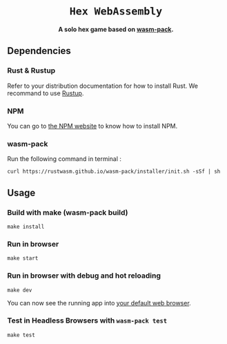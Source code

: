 <div align="center">

  <h1><code>Hex WebAssembly</code></h1>

<strong>A solo hex game based on <a href="https://github.com/rustwasm/wasm-pack">wasm-pack</a>.</strong>

</div>

## Dependencies

### Rust & Rustup

Refer to your distribution documentation for how to install Rust. We recommand to use <a href="https://github.com/rust-lang/rustup">Rustup</a>.

### NPM

You can go to <a href="https://www.npmjs.com/get-npm">the NPM website</a> to know how to install NPM.

### wasm-pack

Run the following command in terminal :

```
curl https://rustwasm.github.io/wasm-pack/installer/init.sh -sSf | sh
```

## Usage

### Build with make (wasm-pack build)

```
make install
```

### Run in browser

```
make start

```

### Run in browser with debug and hot reloading

```
make dev

```

You can now see the running app into <a href="http://localhost:8080/">your default web browser</a>.

### Test in Headless Browsers with `wasm-pack test`

```
make test
```
